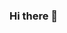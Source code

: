 ### Hi there 👋

<!--
![273913130_511637663718321_1261290843747219359_n](https://user-images.githubusercontent.com/55791090/164485758-e84e2066-d0d3-4f30-839d-eef159010405.jpg)

**Welcome tp my github** I will introduce myself and some ✨ _interesting ✨ projects I am working on

- 🌱 I’m currently a last year student Computer Engineering program 
- 🔭 I’m currently learning some React, Angular and .Net to build some cool websites that you can find them within my repo list
- 💬 Ask me about my skills, projects, or anything intersting you from viewing my profile
- 📫 How to reach me: katievincy226@gmail.com
- 😄 Pronouns: She/Her
-->
